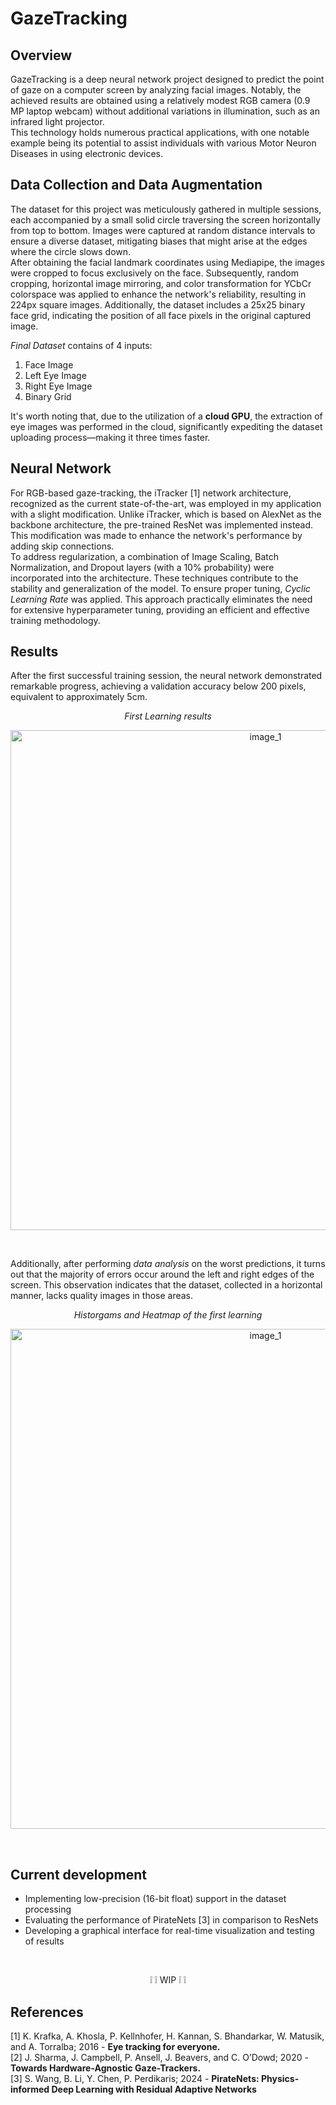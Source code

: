 # GazeTracking
## Overview
  GazeTracking is a deep neural network project designed to predict the point of gaze on a computer screen by analyzing facial images. Notably, the achieved results are obtained using a relatively modest RGB camera (0.9 MP laptop webcam) without additional variations in illumination, such as an infrared light projector.   
  This technology holds numerous practical applications, with one notable example being its potential to assist individuals with various Motor Neuron Diseases in using electronic devices.

## Data Collection and Data Augmentation
  The dataset for this project was meticulously gathered in multiple sessions, each accompanied by a small solid circle traversing the screen horizontally from top to bottom. Images were captured at random distance intervals to ensure a diverse dataset, mitigating biases that might arise at the edges where the circle slows down.   
  After obtaining the facial landmark coordinates using Mediapipe, the images were cropped to focus exclusively on the face. Subsequently, random cropping, horizontal image mirroring, and color transformation for YCbCr colorspace was applied to enhance the network's reliability, resulting in 224px square images. Additionally, the dataset includes a 25x25 binary face grid, indicating the position of all face pixels in the original captured image.  

  *Final Dataset* contains of 4 inputs:
1. Face Image
2. Left Eye Image
3. Right Eye Image
4. Binary Grid
  
  It's worth noting that, due to the utilization of a **cloud GPU**, the extraction of eye images was performed in the cloud, significantly expediting the dataset uploading process—making it three times faster.


## Neural Network
  For RGB-based gaze-tracking, the iTracker [1] network architecture, recognized as the current state-of-the-art, was employed in my application with a slight modification. Unlike iTracker, which is based on AlexNet as the backbone architecture, the pre-trained ResNet was implemented instead. This modification was made to enhance the network's performance by adding skip connections.  
  To address regularization, a combination of Image Scaling, Batch Normalization, and Dropout layers (with a 10% probability) were incorporated into the architecture. These techniques contribute to the stability and generalization of the model. To ensure proper tuning, *Cyclic Learning Rate* was applied. This approach practically eliminates the need for extensive hyperparameter tuning, providing an efficient and effective training methodology.
  
## Results 
  After the first successful training session, the neural network demonstrated remarkable progress, achieving a validation accuracy below 200 pixels, equivalent to approximately 5cm.   
       
<div align="center">
  <span>  <i> First Learning results </i>  </span>
  <p>
  <img src="https://github.com/majewski00/gaze-tracking/assets/153656493/f1ad9978-fd99-4407-8712-2ca8a93e4fb6" alt="image_1" width="800"/>
    </p>
  <br>
</div>   
  
  
Additionally, after performing *data analysis* on the worst predictions, it turns out that the majority of errors occur around the left and right edges of the screen. This observation indicates that the dataset, collected in a horizontal manner, lacks quality images in those areas.  
  
<div align="center">
  <span>  <i> Historgams and Heatmap of the first learning </i>  </span>
  <p>
  <img src="https://github.com/majewski00/gaze-tracking/assets/153656493/703485bf-ffe8-4bd5-be15-2f0830f1df91" alt="image_1" width="800"/>
    </p>
</div>  
<br>

## Current development  
- Implementing low-precision (16-bit float) support in the dataset processing
- Evaluating the performance of PirateNets [3] in comparison to ResNets  
- Developing a graphical interface for real-time visualization and testing of results 
<br>
<p align="center">❕ ❕  WIP  ❕ ❕</p>
 
## References
[1] K. Krafka, A. Khosla, P. Kellnhofer, H. Kannan, S. Bhandarkar, W. Matusik, and A. Torralba; 2016  - **Eye tracking for everyone.**   
[2] J. Sharma, J. Campbell, P. Ansell, J. Beavers, and C. O’Dowd; 2020 -   **Towards Hardware-Agnostic Gaze-Trackers.**  
[3] S. Wang, B. Li, Y. Chen, P. Perdikaris; 2024 - **PirateNets: Physics-informed Deep Learning with Residual Adaptive Networks**  
